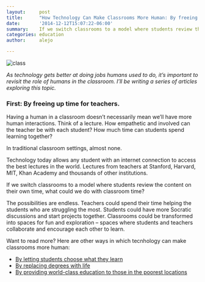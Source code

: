 ```yaml
---
layout:     post
title:      "How Technology Can Make Classrooms More Human: By freeing up time for teachers"
date:       '2014-12-12T15:07:22-06:00'
summary:    If we switch classrooms to a model where students review the content on their own time, what could we do with classroom time?
categories: education
author:     alejo

---
```

![class](http://38.media.tumblr.com/7f626c31d39eba1ee038238ae19291cd/tumblr_inline_nghjw18Dbp1sa3u4l.jpg)

_As technology gets better at doing jobs humans used to do, it’s important to revisit the role of humans in the classroom. I’ll be writing a series of articles exploring this topic._

### First: By freeing up time for teachers.

Having a human in a classroom doesn’t necessarily mean we’ll have more human interactions. Think of a lecture. How empathetic and involved can the teacher be with each student? How much time can students spend learning together?

In traditional classroom settings, almost none.

Technology today allows any student with an internet connection to access the best lectures in the world. Lectures from teachers at Stanford, Harvard, MIT, Khan Academy and thousands of other institutions.

If we switch classrooms to a model where students review the content on their own time, what could we do with classroom time?

The possibilities are endless. Teachers could spend their time helping the students who are struggling the most. Students could have more Socratic discussions and start projects together. Classrooms could be transformed into spaces for fun and exploration – spaces where students and teachers collaborate and encourage each other to learn.

Want to read more?
Here are other ways in which tecnhology can make classrooms more human:

- [ By letting students choose what they learn](http://localhost:4000/how-technology-can-make-classrooms-more-human-2/) 
- [By replacing degrees with life](http://localhost:4000/how-technology-can-make-classrooms-more-human-3/) 
- [By providing world-class education to those in the poorest locations](http://localhost:4000/how-technology-can-make-classrooms-more-human-4/) 
